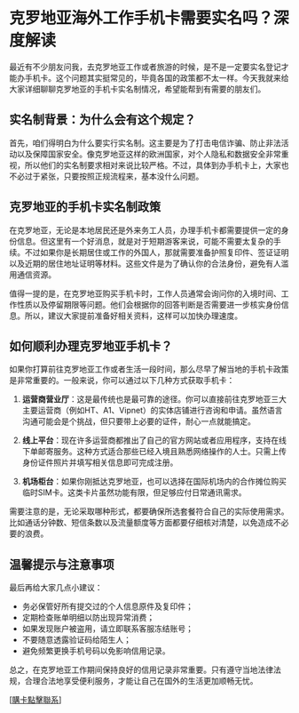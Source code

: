 # 克罗地亚海外工作手机卡需要实名吗？深度解读

最近有不少朋友问我，去克罗地亚工作或者旅游的时候，是不是一定要实名登记才能办手机卡。这个问题其实挺常见的，毕竟各国的政策都不太一样。今天我就来给大家详细聊聊克罗地亚的手机卡实名制情况，希望能帮到有需要的朋友们。

## 实名制背景：为什么会有这个规定？

首先，咱们得明白为什么要实行实名制。这主要是为了打击电信诈骗、防止非法活动以及保障国家安全。像克罗地亚这样的欧洲国家，对个人隐私和数据安全非常重视，所以他们的实名制要求相对来说比较严格。不过，具体到办手机卡上，大家也不必过于紧张，只要按照正规流程来，基本没什么问题。

## 克罗地亚的手机卡实名制政策

在克罗地亚，无论是本地居民还是外来务工人员，办理手机卡都需要提供一定的身份信息。但这里有一个好消息，就是对于短期游客来说，可能不需要太复杂的手续。不过如果你是长期居住或工作的外国人，那就需要准备护照复印件、签证证明以及近期的居住地址证明等材料。这些文件是为了确认你的合法身份，避免有人滥用通信资源。

值得一提的是，在克罗地亚购买手机卡时，工作人员通常会询问你的入境时间、工作性质以及停留期限等问题。他们会根据你的回答判断是否需要进一步核实身份信息。所以，建议大家提前准备好相关资料，这样可以加快办理速度。

## 如何顺利办理克罗地亚手机卡？

如果你打算前往克罗地亚工作或者生活一段时间，那么尽早了解当地的手机卡政策是非常重要的。一般来说，你可以通过以下几种方式获取手机卡：

1. **运营商营业厅**：这是最传统也是最可靠的途径。你可以直接前往克罗地亚三大主要运营商（例如HT、A1、Vipnet）的实体店铺进行咨询和申请。虽然语言沟通可能会是个挑战，但只要带上必要的证件，耐心一点就能搞定。

2. **线上平台**：现在许多运营商都推出了自己的官方网站或者应用程序，支持在线下单邮寄服务。这种方式适合那些已经入境且熟悉网络操作的人士。只需上传身份证件照片并填写相关信息即可完成注册。

3. **机场柜台**：如果你刚抵达克罗地亚，也可以选择在国际机场内的合作摊位购买临时SIM卡。这类卡片虽然功能有限，但足够应付日常通讯需求。

需要注意的是，无论采取哪种形式，都要确保所选套餐符合自己的实际使用需求。比如通话分钟数、短信条数以及流量额度等方面都要仔细核对清楚，以免造成不必要的浪费。

## 温馨提示与注意事项

最后再给大家几点小建议：

- 务必保管好所有提交过的个人信息原件及复印件；
- 定期检查账单明细以防出现异常消费；
- 如果发现账户被盗用，请立即联系客服冻结账号；
- 不要随意透露验证码给陌生人；
- 避免频繁更换手机号码以免影响信用记录。

总之，在克罗地亚工作期间保持良好的信用记录非常重要。只有遵守当地法律法规，合理合法地享受便利服务，才能让自己在国外的生活更加顺畅无忧。

[[購卡點擊聯系](https://t.me/s/esim1088)]